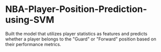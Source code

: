 # NBA-Player-Position-Prediction-using-SVM
Built the model that utilizes player statistics as features and predicts whether a player belongs to the "Guard" or "Forward" position based on their performance metrics.
